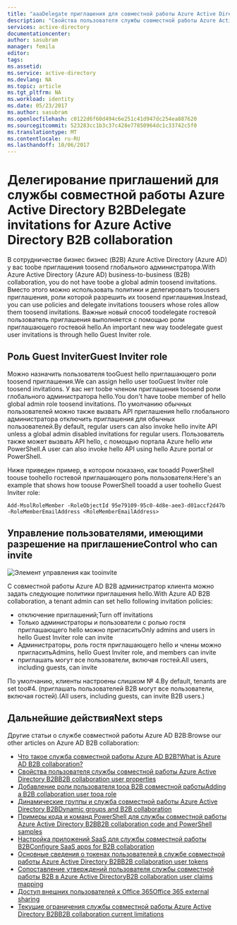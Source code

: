 ```yaml
---
title: "aaaDelegate приглашения для совместной работы Azure Active Directory B2B | Документы Microsoft"
description: "Свойства пользователя службы совместной работы Azure Active Directory B2B можно настраивать."
services: active-directory
documentationcenter: 
author: sasubram
manager: femila
editor: 
tags: 
ms.assetid: 
ms.service: active-directory
ms.devlang: NA
ms.topic: article
ms.tgt_pltfrm: NA
ms.workload: identity
ms.date: 05/23/2017
ms.author: sasubram
ms.openlocfilehash: c0122d6f60d494c6e251c41d947dc254ea887620
ms.sourcegitcommit: 523283cc1b3c37c428e77850964dc1c33742c5f0
ms.translationtype: MT
ms.contentlocale: ru-RU
ms.lasthandoff: 10/06/2017
---
```

# <a name="delegate-invitations-for-azure-active-directory-b2b-collaboration"></a><span data-ttu-id="c805e-103">Делегирование приглашений для службы совместной работы Azure Active Directory B2B</span><span class="sxs-lookup"><span data-stu-id="c805e-103">Delegate invitations for Azure Active Directory B2B collaboration</span></span>

<span data-ttu-id="c805e-104">В сотрудничестве бизнес бизнес (B2B) Azure Active Directory (Azure AD) у вас toobe приглашения toosend глобального администратора.</span><span class="sxs-lookup"><span data-stu-id="c805e-104">With Azure Active Directory (Azure AD) business-to-business (B2B) collaboration, you do not have toobe a global admin toosend invitations.</span></span> <span data-ttu-id="c805e-105">Вместо этого можно использовать политики и делегировать toousers приглашения, роли которой разрешить их toosend приглашения.</span><span class="sxs-lookup"><span data-stu-id="c805e-105">Instead, you can use policies and delegate invitations toousers whose roles allow them toosend invitations.</span></span> <span data-ttu-id="c805e-106">Важные новый способ toodelegate гостевой пользователь приглашения выполняется с помощью роли приглашающего гостевой hello.</span><span class="sxs-lookup"><span data-stu-id="c805e-106">An important new way toodelegate guest user invitations is through hello Guest Inviter role.</span></span>

## <a name="guest-inviter-role"></a><span data-ttu-id="c805e-107">Роль Guest Inviter</span><span class="sxs-lookup"><span data-stu-id="c805e-107">Guest Inviter role</span></span>
<span data-ttu-id="c805e-108">Можно назначить пользователя tooGuest hello приглашающего роли toosend приглашения.</span><span class="sxs-lookup"><span data-stu-id="c805e-108">We can assign hello user tooGuest Inviter role toosend invitations.</span></span> <span data-ttu-id="c805e-109">У вас нет toobe членом приглашения toosend роли глобального администратора hello.</span><span class="sxs-lookup"><span data-stu-id="c805e-109">You don't have toobe member of hello global admin role toosend invitations.</span></span> <span data-ttu-id="c805e-110">По умолчанию обычных пользователей можно также вызвать API приглашения hello глобального администратора отключить приглашения для обычных пользователей.</span><span class="sxs-lookup"><span data-stu-id="c805e-110">By default, regular users can also invoke hello invite API unless a global admin disabled invitations for regular users.</span></span> <span data-ttu-id="c805e-111">Пользователь также может вызвать API hello, с помощью портала Azure hello или PowerShell.</span><span class="sxs-lookup"><span data-stu-id="c805e-111">A user can also invoke hello API using hello Azure portal or PowerShell.</span></span>

<span data-ttu-id="c805e-112">Ниже приведен пример, в котором показано, как tooadd PowerShell toouse toohello гостевой приглашающего роль пользователя:</span><span class="sxs-lookup"><span data-stu-id="c805e-112">Here's an example that shows how toouse PowerShell tooadd a user toohello Guest Inviter role:</span></span>

```
Add-MsolRoleMember -RoleObjectId 95e79109-95c0-4d8e-aee3-d01accf2d47b -RoleMemberEmailAddress <RoleMemberEmailAddress>
```

## <a name="control-who-can-invite"></a><span data-ttu-id="c805e-113">Управление пользователями, имеющими разрешение на приглашение</span><span class="sxs-lookup"><span data-stu-id="c805e-113">Control who can invite</span></span>

![Элемент управления как tooinvite](media/active-directory-b2b-delegate-invitations/control-who-to-invite.png)

<span data-ttu-id="c805e-115">С совместной работы Azure AD B2B администратор клиента можно задать следующие политики приглашения hello.</span><span class="sxs-lookup"><span data-stu-id="c805e-115">With Azure AD B2B collaboration, a tenant admin can set hello following invitation policies:</span></span>

- <span data-ttu-id="c805e-116">отключение приглашений;</span><span class="sxs-lookup"><span data-stu-id="c805e-116">Turn off invitations</span></span>
- <span data-ttu-id="c805e-117">Только администраторы и пользователи с ролью гостя приглашающего hello можно пригласить</span><span class="sxs-lookup"><span data-stu-id="c805e-117">Only admins and users in hello Guest Inviter role can invite</span></span>
- <span data-ttu-id="c805e-118">Администраторы, роль гостя приглашающего hello и члены можно пригласить</span><span class="sxs-lookup"><span data-stu-id="c805e-118">Admins, hello Guest Inviter role, and members can invite</span></span>
- <span data-ttu-id="c805e-119">приглашать могут все пользователи, включая гостей.</span><span class="sxs-lookup"><span data-stu-id="c805e-119">All users, including guests, can invite</span></span>

<span data-ttu-id="c805e-120">По умолчанию, клиенты настроены слишком № 4.</span><span class="sxs-lookup"><span data-stu-id="c805e-120">By default, tenants are set too#4.</span></span> <span data-ttu-id="c805e-121">(приглашать пользователей B2B могут все пользователи, включая гостей).</span><span class="sxs-lookup"><span data-stu-id="c805e-121">(All users, including guests, can invite B2B users.)</span></span>

## <a name="next-steps"></a><span data-ttu-id="c805e-122">Дальнейшие действия</span><span class="sxs-lookup"><span data-stu-id="c805e-122">Next steps</span></span>

<span data-ttu-id="c805e-123">Другие статьи о службе совместной работы Azure AD B2B:</span><span class="sxs-lookup"><span data-stu-id="c805e-123">Browse our other articles on Azure AD B2B collaboration:</span></span>

* [<span data-ttu-id="c805e-124">Что такое служба совместной работы Azure AD B2B?</span><span class="sxs-lookup"><span data-stu-id="c805e-124">What is Azure AD B2B collaboration?</span></span>](active-directory-b2b-what-is-azure-ad-b2b.md)
* [<span data-ttu-id="c805e-125">Свойства пользователя службы совместной работы Azure Active Directory B2B</span><span class="sxs-lookup"><span data-stu-id="c805e-125">B2B collaboration user properties</span></span>](active-directory-b2b-user-properties.md)
* [<span data-ttu-id="c805e-126">Добавление роли пользователя tooa B2B совместной работы</span><span class="sxs-lookup"><span data-stu-id="c805e-126">Adding a B2B collaboration user tooa role</span></span>](active-directory-b2b-add-guest-to-role.md)
* [<span data-ttu-id="c805e-127">Динамические группы и служба совместной работы Azure Active Directory B2B</span><span class="sxs-lookup"><span data-stu-id="c805e-127">Dynamic groups and B2B collaboration</span></span>](active-directory-b2b-dynamic-groups.md)
* [<span data-ttu-id="c805e-128">Примеры кода и команд PowerShell для службы совместной работы Azure Active Directory B2B</span><span class="sxs-lookup"><span data-stu-id="c805e-128">B2B collaboration code and PowerShell samples</span></span>](active-directory-b2b-code-samples.md)
* [<span data-ttu-id="c805e-129">Настройка приложений SaaS для службы совместной работы B2B</span><span class="sxs-lookup"><span data-stu-id="c805e-129">Configure SaaS apps for B2B collaboration</span></span>](active-directory-b2b-configure-saas-apps.md)
* [<span data-ttu-id="c805e-130">Основные сведения о токенах пользователей в службе совместной работы Azure Active Directory B2B</span><span class="sxs-lookup"><span data-stu-id="c805e-130">B2B collaboration user tokens</span></span>](active-directory-b2b-user-token.md)
* [<span data-ttu-id="c805e-131">Сопоставление утверждений пользователя службы совместной работы B2B в Azure Active Directory</span><span class="sxs-lookup"><span data-stu-id="c805e-131">B2B collaboration user claims mapping</span></span>](active-directory-b2b-claims-mapping.md)
* [<span data-ttu-id="c805e-132">Доступ внешних пользователей к Office 365</span><span class="sxs-lookup"><span data-stu-id="c805e-132">Office 365 external sharing</span></span>](active-directory-b2b-o365-external-user.md)
* [<span data-ttu-id="c805e-133">Текущие ограничения службы совместной работы Azure Active Directory B2B</span><span class="sxs-lookup"><span data-stu-id="c805e-133">B2B collaboration current limitations</span></span>](active-directory-b2b-current-limitations.md)
